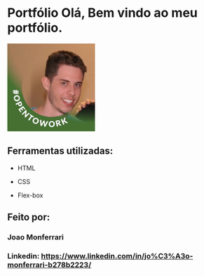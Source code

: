 # Portfólio Olá, Bem vindo ao meu portfólio.

![image](assets/eu.jpg)

## Ferramentas utilizadas:

* HTML

* CSS

* Flex-box

## Feito por:

### Joao Monferrari

### Linkedin: https://www.linkedin.com/in/jo%C3%A3o-monferrari-b278b2223/
